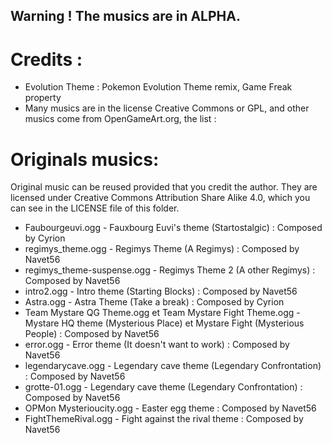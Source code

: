 ## Warning ! The musics are in ALPHA.

# Credits :
<ul>
<li>Evolution Theme : Pokemon Evolution Theme remix, Game Freak property</li>
<li>Many musics are in the license Creative Commons or GPL, and other musics come from  OpenGameArt.org, the list :</li>
</ul>

# Originals musics:
Original music can be reused provided that you credit the author. They are licensed under Creative Commons Attribution Share Alike 4.0, which you can see in the LICENSE file of this folder.  
<!--Shéma : nomdefichier.extention - Thème de X (Nom de la musique) : Composed by compositeur-->
<ul>
<li>Faubourgeuvi.ogg - Fauxbourg Euvi's theme (Startostalgic) : Composed by Cyrion</li>
<li>regimys_theme.ogg - Regimys Theme (A Regimys) : Composed by Navet56</li>
<li>regimys_theme-suspense.ogg - Regimys Theme 2 (A other Regimys) : Composed by Navet56</li>
<li>intro2.ogg - Intro theme (Starting Blocks) : Composed by Navet56</li>
<li>Astra.ogg - Astra Theme (Take a break) : Composed by Cyrion</li>
<li>Team Mystare QG Theme.ogg et Team Mystare Fight Theme.ogg - Mystare HQ theme (Mysterious Place) et Mystare Fight (Mysterious People) : Composed by Navet56</li>
<li>error.ogg - Error theme (It doesn't want to work) : Composed by Navet56</li>
<li>legendarycave.ogg - Legendary cave theme (Legendary Confrontation) : Composed by Navet56</li>
<li>grotte-01.ogg - Legendary cave theme (Legendary Confrontation) : Composed by Navet56</li>
<li>OPMon Mysterioucity.ogg - Easter egg theme : Composed by Navet56</li>
<li>FightThemeRival.ogg - Fight against the rival theme : Composed by Navet56</li>
</ul>


